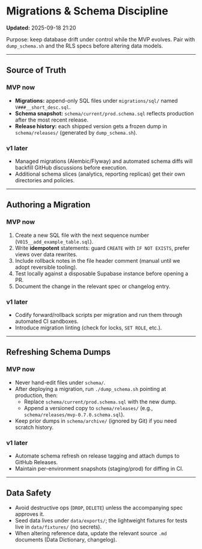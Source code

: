 # Migrations & Schema Discipline
**Updated:** 2025-09-18 21:20

Purpose: keep database drift under control while the MVP evolves. Pair with `dump_schema.sh` and the RLS specs before altering data models.

---

## Source of Truth

### MVP now
- **Migrations:** append-only SQL files under `migrations/sql/` named `V###__short_desc.sql`.
- **Schema snapshot:** `schema/current/prod.schema.sql` reflects production after the most recent release.
- **Release history:** each shipped version gets a frozen dump in `schema/releases/` (generated by `dump_schema.sh`).

### v1 later
- Managed migrations (Alembic/Flyway) and automated schema diffs will backfill GitHub discussions before execution.
- Additional schema slices (analytics, reporting replicas) get their own directories and policies.

---

## Authoring a Migration

### MVP now
1. Create a new SQL file with the next sequence number (`V015__add_example_table.sql`).  
2. Write **idempotent** statements: guard `CREATE` with `IF NOT EXISTS`, prefer views over data rewrites.  
3. Include rollback notes in the file header comment (manual until we adopt reversible tooling).  
4. Test locally against a disposable Supabase instance before opening a PR.  
5. Document the change in the relevant spec or changelog entry.

### v1 later
- Codify forward/rollback scripts per migration and run them through automated CI sandboxes.  
- Introduce migration linting (check for locks, `SET ROLE`, etc.).

---

## Refreshing Schema Dumps

### MVP now
- Never hand-edit files under `schema/`.  
- After deploying a migration, run `./dump_schema.sh` pointing at production, then:
  - Replace `schema/current/prod.schema.sql` with the new dump.
  - Append a versioned copy to `schema/releases/` (e.g., `schema/releases/mvp-0.7.0.schema.sql`).
- Keep prior dumps in `schema/archive/` (ignored by Git) if you need scratch history.

### v1 later
- Automate schema refresh on release tagging and attach dumps to GitHub Releases.  
- Maintain per-environment snapshots (staging/prod) for diffing in CI.

---

## Data Safety

- Avoid destructive ops (`DROP`, `DELETE`) unless the accompanying spec approves it.  
- Seed data lives under `data/exports/`; the lightweight fixtures for tests live in `data/fixtures/` (no secrets).  
- When altering reference data, update the relevant source `.md` documents (Data Dictionary, changelog).
